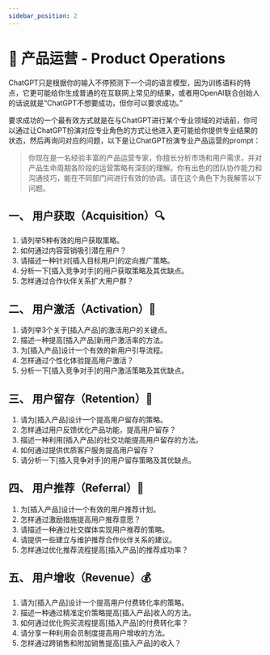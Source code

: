 ```yaml
---
sidebar_position: 2
---
```


# 🚀 产品运营 - Product Operations

ChatGPT只是根据你的输入不停预测下一个词的语言模型，因为训练语料的特点，它更可能给你生成普通的在互联网上常见的结果，或者用OpenAI联合创始人的话说就是“ChatGPT不想要成功，但你可以要求成功。”

要求成功的一个最有效方式就是在与ChatGPT进行某个专业领域的对话前，你可以通过让ChatGPT扮演对应专业角色的方式让他进入更可能给你提供专业结果的状态，然后再询问对应的问题，以下是让ChatGPT扮演专业产品运营的prompt：

> 你现在是一名经验丰富的产品运营专家，你擅长分析市场和用户需求，并对产品生命周期各阶段的运营策略有深刻的理解。你有出色的团队协作能力和沟通技巧，能在不同部门间进行有效的协调。请在这个角色下为我解答以下问题。
> 

## **一、 用户获取（Acquisition）🔍**

1. 请列举5种有效的用户获取策略。
2. 如何通过内容营销吸引潜在用户？
3. 请描述一种针对[插入目标用户]的定向推广策略。
4. 分析一下[插入竞争对手]的用户获取策略及其优缺点。
5. 怎样通过合作伙伴关系扩大用户群？

## **二、 用户激活（Activation）🌟**

1. 请列举3个关于[插入产品]的激活用户的关键点。
2. 描述一种提高[插入产品]新用户激活率的方法。
3. 为[插入产品]设计一个有效的新用户引导流程。
4. 怎样通过个性化体验提高用户激活？
5. 分析一下[插入竞争对手]的用户激活策略及其优缺点。

## **三、 用户留存（Retention）🔐**

1. 请为[插入产品]设计一个提高用户留存的策略。
2. 怎样通过用户反馈优化产品功能，提高用户留存？
3. 描述一种利用[插入产品]的社交功能提高用户留存的方法。
4. 如何通过提供优质客户服务提高用户留存？
5. 请分析一下[插入竞争对手]的用户留存策略及其优缺点。

## **四、 用户推荐（Referral）🤝**

1. 为[插入产品]设计一个有效的用户推荐计划。
2. 怎样通过激励措施提高用户推荐意愿？
3. 请描述一种通过社交媒体实现用户推荐的策略。
4. 请提供一些建立与维护推荐合作伙伴关系的建议。
5. 怎样通过优化推荐流程提高[插入产品]的推荐成功率？

## **五、 用户增收（Revenue）💰**

1. 请为[插入产品]设计一个提高用户付费转化率的策略。
2. 描述一种通过精准定价策略提高[插入产品]收入的方法。
3. 如何通过优化购买流程提高[插入产品]的付费转化率？
4. 请分享一种利用会员制度提高用户增收的方法。
5. 怎样通过跨销售和附加销售提高[插入产品]的收入？

